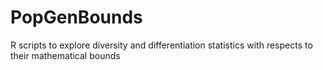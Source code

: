 # PopGenBounds
R scripts to explore diversity and differentiation statistics with respects to their mathematical bounds
